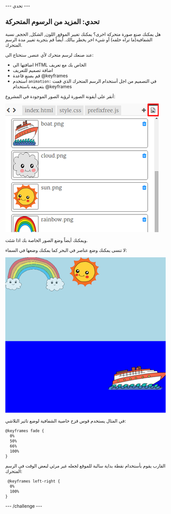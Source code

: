 \--- تحدي \---

## تحدي: المزيد من الرسوم المتحركة

هل يمكنك صنع صورة متحركة اخرى؟ يمكنك تغيير الموقع, اللون, الشكل, الحجم, نسبة الشفافية(ما تراه خلفه) أو شيء اخر يخطر ببالك. أيضاً قم بتجربة تغيير مدة الرسم المتحرك.

عند صنعك لرسم متحرك لأي عنصر, ستحتاج الى:

+ اضافتها الى HTML الخاص بك مع تعريف
+ اضافة تصميم للتعريف
+ قم بصنع قاعدة @keyframes
+ استخدم `animation:` في التصميم من اجل أستخدام الرسم المتحرك الذي قمت بتعريفه باستخدام @keyframes 

أنقر على أيقونة الصورة لرؤية الصور الموجودة في المشروع:

![لقطة الشاشة](images/sunrise-images.png)

ويمكنك أيضاً وضع الصور الخاصة بك اذا شئت.

لا تنسى يمكنك وضع عناصر في البحر كما يمكنك وضعها في السماء:

![الصور](images/sunrise-boat.png)

في المثال يستخدم قوس قزح خاصية الشفافية لوضع تاثير التلاشي:

    @keyframes fade {
      0%  
      50% 
      66% 
      100%  
    }
    

القارب يقوم بأستخدام نقطة بداية سالبة للموقع لجعله غير مرئي لبعض الوقت في الرسم المتحرك:

     @keyframes left-right {
      0%   
      100% 
    }
    

\--- /challenge \---